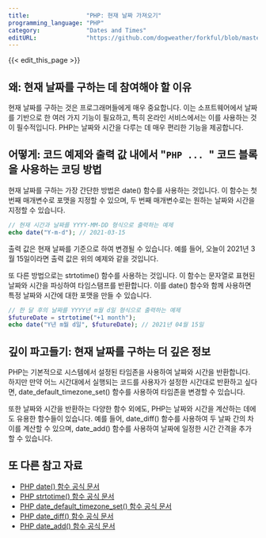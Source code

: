 ```yaml
---
title:                "PHP: 현재 날짜 가져오기"
programming_language: "PHP"
category:             "Dates and Times"
editURL:              "https://github.com/dogweather/forkful/blob/master/content/ko/php/getting-the-current-date.md"
---
```


{{< edit_this_page >}}

## 왜: 현재 날짜를 구하는 데 참여해야 할 이유

현재 날짜를 구하는 것은 프로그래머들에게 매우 중요합니다. 이는 소프트웨어에서 날짜를 기반으로 한 여러 가지 기능이 필요하고, 특히 온라인 서비스에서는 이를 사용하는 것이 필수적입니다. PHP는 날짜와 시간을 다루는 데 매우 편리한 기능을 제공합니다.

## 어떻게: 코드 예제와 출력 값 내에서 "```PHP ... ```" 코드 블록을 사용하는 코딩 방법

현재 날짜를 구하는 가장 간단한 방법은 date() 함수를 사용하는 것입니다. 이 함수는 첫 번째 매개변수로 포맷을 지정할 수 있으며, 두 번째 매개변수로는 원하는 날짜와 시간을 지정할 수 있습니다.

```PHP
// 현재 시간과 날짜를 YYYY-MM-DD 형식으로 출력하는 예제
echo date("Y-m-d"); // 2021-03-15
```

출력 값은 현재 날짜를 기준으로 하여 변경될 수 있습니다. 예를 들어, 오늘이 2021년 3월 15일이라면 출력 값은 위의 예제와 같을 것입니다.

또 다른 방법으로는 strtotime() 함수를 사용하는 것입니다. 이 함수는 문자열로 표현된 날짜와 시간을 파싱하여 타임스탬프를 반환합니다. 이를 date() 함수와 함께 사용하면 특정 날짜와 시간에 대한 포맷을 만들 수 있습니다.

```PHP
// 한 달 후의 날짜를 YYYY년 m월 d일 형식으로 출력하는 예제
$futureDate = strtotime("+1 month");
echo date("Y년 m월 d일", $futureDate); // 2021년 04월 15일
```

## 깊이 파고들기: 현재 날짜를 구하는 더 깊은 정보

PHP는 기본적으로 시스템에서 설정된 타임존을 사용하여 날짜와 시간을 반환합니다. 하지만 만약 어느 시간대에서 실행되는 코드를 사용자가 설정한 시간대로 반환하고 싶다면, date_default_timezone_set() 함수를 사용하여 타임존을 변경할 수 있습니다.

또한 날짜와 시간을 반환하는 다양한 함수 외에도, PHP는 날짜와 시간을 계산하는 데에도 유용한 함수들이 있습니다. 예를 들어, date_diff() 함수를 사용하여 두 날짜 간의 차이를 계산할 수 있으며, date_add() 함수를 사용하여 날짜에 일정한 시간 간격을 추가할 수 있습니다.

## 또 다른 참고 자료

- [PHP date() 함수 공식 문서](https://www.php.net/manual/en/function.date.php)
- [PHP strtotime() 함수 공식 문서](https://www.php.net/manual/en/function.strtotime.php)
- [PHP date_default_timezone_set() 함수 공식 문서](https://www.php.net/manual/en/function.date-default-timezone-set.php)
- [PHP date_diff() 함수 공식 문서](https://www.php.net/manual/en/function.date-diff.php)
- [PHP date_add() 함수 공식 문서](https://www.php.net/manual/en/function.date-add.php)
